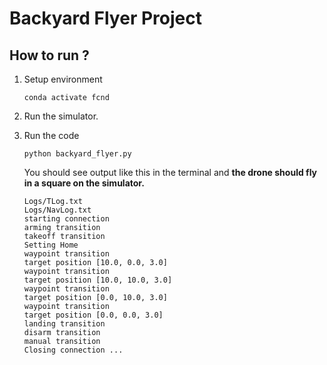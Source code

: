 # Backyard Flyer Project

## How to run ? 

1. Setup environment
	
	`conda activate fcnd`

2.	Run the simulator.

3. Run the code

	`python backyard_flyer.py`
	
	You should see output like this in the terminal and **the drone should fly in a square on the simulator.**
	
	```
	Logs/TLog.txt
	Logs/NavLog.txt
	starting connection
	arming transition
	takeoff transition
	Setting Home
	waypoint transition
	target position [10.0, 0.0, 3.0]
	waypoint transition
	target position [10.0, 10.0, 3.0]
	waypoint transition
	target position [0.0, 10.0, 3.0]
	waypoint transition
	target position [0.0, 0.0, 3.0]
	landing transition
	disarm transition
	manual transition
	Closing connection ...
	```